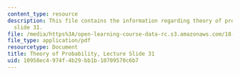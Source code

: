 ```yaml
---
content_type: resource
description: This file contains the information regarding theory of probability, lecture
  slide 31.
file: /media/https%3A/open-learning-course-data-rc.s3.amazonaws.com/18-175-theory-of-probability-spring-2014/10958ec4974f4b29bb1b10709570c6b7_MIT18_175S14_Lecture31.pdf
file_type: application/pdf
resourcetype: Document
title: Theory of Probability, Lecture Slide 31
uid: 10958ec4-974f-4b29-bb1b-10709570c6b7
---
```

